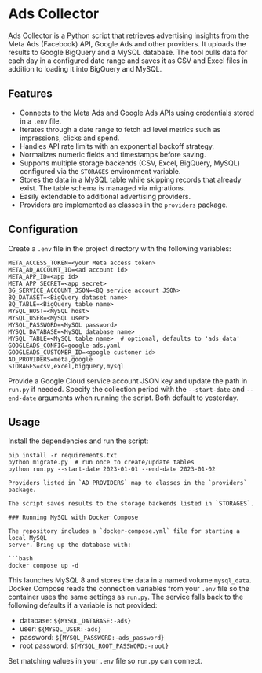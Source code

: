 # Ads Collector

Ads Collector is a Python script that retrieves advertising insights from the Meta Ads (Facebook) API, Google Ads and other providers. It uploads the results to Google BigQuery and a MySQL database. The tool pulls data for each day in a configured date range and saves it as CSV and Excel files in addition to loading it into BigQuery and MySQL.

## Features
- Connects to the Meta Ads and Google Ads APIs using credentials stored in a `.env` file.
- Iterates through a date range to fetch ad level metrics such as impressions, clicks and spend.
- Handles API rate limits with an exponential backoff strategy.
- Normalizes numeric fields and timestamps before saving.
- Supports multiple storage backends (CSV, Excel, BigQuery, MySQL) configured via the `STORAGES` environment variable.
- Stores the data in a MySQL table while skipping records that already exist. The table schema is managed via migrations.
- Easily extendable to additional advertising providers.
- Providers are implemented as classes in the `providers` package.

## Configuration
Create a `.env` file in the project directory with the following variables:

```
META_ACCESS_TOKEN=<your Meta access token>
META_AD_ACCOUNT_ID=<ad account id>
META_APP_ID=<app id>
META_APP_SECRET=<app secret>
BG_SERVICE_ACCOUNT_JSON=<BQ service account JSON>
BQ_DATASET=<BigQuery dataset name>
BQ_TABLE=<BigQuery table name>
MYSQL_HOST=<MySQL host>
MYSQL_USER=<MySQL user>
MYSQL_PASSWORD=<MySQL password>
MYSQL_DATABASE=<MySQL database name>
MYSQL_TABLE=<MySQL table name>  # optional, defaults to 'ads_data'
GOOGLEADS_CONFIG=google-ads.yaml
GOOGLEADS_CUSTOMER_ID=<google customer id>
AD_PROVIDERS=meta,google
STORAGES=csv,excel,bigquery,mysql
```

Provide a Google Cloud service account JSON key and update the path in `run.py` if needed. Specify the collection period with the `--start-date` and `--end-date` arguments when running the script. Both default to yesterday.

## Usage
Install the dependencies and run the script:

```
pip install -r requirements.txt
python migrate.py  # run once to create/update tables
python run.py --start-date 2023-01-01 --end-date 2023-01-02

Providers listed in `AD_PROVIDERS` map to classes in the `providers` package.

The script saves results to the storage backends listed in `STORAGES`.

### Running MySQL with Docker Compose

The repository includes a `docker-compose.yml` file for starting a local MySQL
server. Bring up the database with:

```bash
docker compose up -d
```

This launches MySQL 8 and stores the data in a named volume `mysql_data`.
Docker Compose reads the connection variables from your `.env` file so the
container uses the same settings as `run.py`. The service falls back to the
following defaults if a variable is not provided:

- database: `${MYSQL_DATABASE:-ads}`
- user: `${MYSQL_USER:-ads}`
- password: `${MYSQL_PASSWORD:-ads_password}`
- root password: `${MYSQL_ROOT_PASSWORD:-root}`

Set matching values in your `.env` file so `run.py` can connect.
